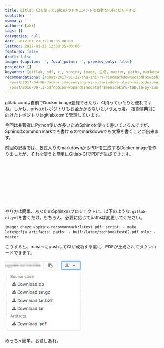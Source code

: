 ```yaml
---
title: Gitlab CIを使ってSphinxのドキュメントを自動でPDFにビルドする
subtitle: ''
summary: ''
authors: [aki]
tags: []
categories: null
date: 2017-01-23 12:38:35+00:00
lastmod: 2017-01-23 12:38:35+00:00
featured: false
draft: false
image: {caption: '', focal_point: '', preview_only: false}
projects: []
keywords: [gitlab, pdf, ci, sphinx, image, 生成, master, paths, markdown, レポジトリ]
recommendations: [/post/2017-01-22-shu-shi-ru-rinomarkdownwosphinxwoshi-tutehtml-slash-pdfnisuru/,
  /post/2017-04-08-docker-imagewoyong-yi-sitewindows-slash-macosdesumuzunitong-ren-zhi-wozuo-tutahua-sphinxbian/,
  /post/2016-09-11-pdfnobiao-wopandasnodataframenidekiru-tabula-py-zuo-tuta/]
---
```

gitlab.comは自前でDocker image登録できたり、CI持っていたりと便利ですね。しかも、privateレポジトリもお金かからないという太っ腹。 技術書典2に向けたレポジトリはgitlab.comで管理しています。

今回は共著者にPython使いが多いためSphinxを使って書いているんですが、Sphinxはcommon markでも書けるのでmarkdownでも文章を書くことが出来ます。

前回の記事では、数式入りのmarkdownからPDFを生成するDocker imageを作りましたが、それを使うと簡単にGitlab-CIでPDFが生成できます。

<div class="iframely-embed"><div class="iframely-responsive" style="height: 140px; padding-bottom: 0;"><a href="https://chezo.uno/post/2017-01-22-shu-shi-ru-rinomarkdownwosphinxwoshi-tutehtml-slash-pdfnisuru/" data-iframely-url="//iframely.net/7zd0Evy"></a></div></div><script async src="//iframely.net/embed.js" charset="utf-8"></script>

やり方は簡単、あなたのSphinxのプロジェクトに、以下のような`.gitlab-ci.yml`を書くだけ。もちろん、必要に応じてpathsは変更してください。

    image: chezou/sphinx-recommonmark:latest pdf: script: - make latexpdfja artifacts: paths: - build/latex/techbookfest02.pdf only: - master

こうすると、masterにpushしてCIが成功する度に、PDFが生成されてダウンロードできます。

![](20170123123725.png)

めっちゃ簡単。お試しあれ。
